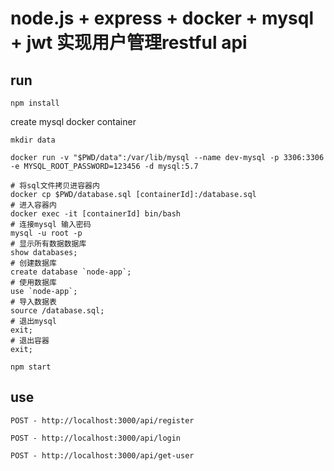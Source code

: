 # node.js + express + docker + mysql + jwt 实现用户管理restful api

## run

```
npm install
```

create mysql docker container

```
mkdir data

docker run -v "$PWD/data":/var/lib/mysql --name dev-mysql -p 3306:3306 -e MYSQL_ROOT_PASSWORD=123456 -d mysql:5.7

# 将sql文件拷贝进容器内
docker cp $PWD/database.sql [containerId]:/database.sql
# 进入容器内
docker exec -it [containerId] bin/bash
# 连接mysql 输入密码
mysql -u root -p
# 显示所有数据数据库
show databases;
# 创建数据库
create database `node-app`;
# 使用数据库
use `node-app`;
# 导入数据表
source /database.sql;
# 退出mysql
exit;
# 退出容器
exit;
```

```
npm start
```

## use

```
POST - http://localhost:3000/api/register

POST - http://localhost:3000/api/login

POST - http://localhost:3000/api/get-user
```